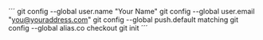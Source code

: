 ´´´
git config --global user.name "Your Name"
git config --global user.email "you@youraddress.com"
git config --global push.default matching
git config --global alias.co checkout
git init
´´´

